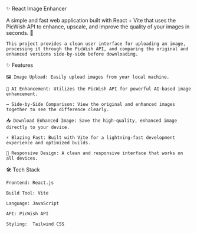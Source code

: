 ✨ React Image Enhancer

A simple and fast web application built with React + Vite that uses the PicWish API to enhance, upscale, and improve the quality of your images in seconds. 🚀

    This project provides a clean user interface for uploading an image, processing it through the PicWish API, and comparing the original and enhanced versions side-by-side before downloading.

✨ Features

    🖼️ Image Upload: Easily upload images from your local machine.

    🤖 AI Enhancement: Utilizes the PicWish API for powerful AI-based image enhancement.

    ↔️ Side-by-Side Comparison: View the original and enhanced images together to see the difference clearly.

    📥 Download Enhanced Image: Save the high-quality, enhanced image directly to your device.

    ⚡ Blazing Fast: Built with Vite for a lightning-fast development experience and optimized builds.

    📱 Responsive Design: A clean and responsive interface that works on all devices.

🛠️ Tech Stack

    Frontend: React.js

    Build Tool: Vite

    Language: JavaScript

    API: PicWish API

    Styling:  Tailwind CSS